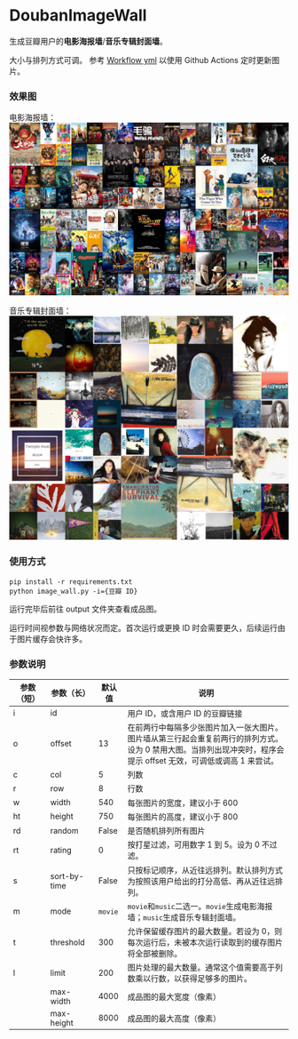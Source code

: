 # DoubanImageWall

生成豆瓣用户的**电影海报墙**/**音乐专辑封面墙**。

大小与排列方式可调。
参考 [Workflow yml](.github/workflows/generate-image-wall.yml) 以使用 Github Actions 定时更新图片。

### 效果图
电影海报墙：
![MoviePosterWall](output/49729399_movie.jpg?raw=true "MoviePosterWall")

音乐专辑封面墙：
![MusicAlbumCoverrWall](output/49729399_music.jpg?raw=true "MusicAlbumCoverrWall")

### 使用方式
```
pip install -r requirements.txt
python image_wall.py -i={豆瓣 ID}
```
运行完毕后前往 output 文件夹查看成品图。

运行时间视参数与网络状况而定。首次运行或更换 ID 时会需要更久，后续运行由于图片缓存会快许多。
### 参数说明
| 参数（短） | 参数（长） | 默认值 | 说明 |
| - | - | - | - |
| i | id |  |用户 ID，或含用户 ID 的豆瓣链接 |
| o | offset | 13  |在前两行中每隔多少张图片加入一张大图片。图片墙从第三行起会重复前两行的排列方式。<br>设为 0 禁用大图。当排列出现冲突时，程序会提示 offset 无效，可调低或调高 1 来尝试。<br>|
| c | col | 5| 列数 |
| r | row | 8| 行数 |
| w | width | 540 | 每张图片的宽度，建议小于 600 |
| ht | height | 750 | 每张图片的高度，建议小于 800 |
| rd | random | False| 是否随机排列所有图片 |
| rt | rating | 0 | 按打星过滤，可用数字 1 到 5。设为 0 不过滤。 |
| s | sort-by-time | False | 只按标记顺序，从近往远排列。默认排列方式为按照该用户给出的打分高低、再从近往远排列。 |
| m | mode | `movie` | `movie`和`music`二选一。`movie`生成电影海报墙；`music`生成音乐专辑封面墙。 |
| t | threshold | 300 | 允许保留缓存图片的最大数量。若设为 0，则每次运行后，未被本次运行读取到的缓存图片将全部被删除。 |
| l | limit | 200 | 图片处理的最大数量。通常这个值需要高于列数乘以行数，以获得足够多的图片。 |
|   | max-width | 4000 | 成品图的最大宽度（像素） |
|   | max-height | 8000 | 成品图的最大高度（像素） |
